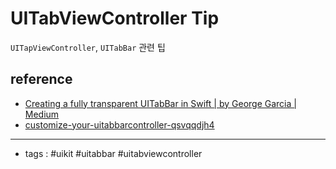 # UITabViewController Tip

`UITapViewController`, `UITabBar` 관련 팁




## reference
- [Creating a fully transparent UITabBar in Swift | by George Garcia | Medium](https://dev-georgegarcia.medium.com/creating-a-fully-transparent-uitabbar-in-swift-ae689f3e4c51)
-  [customize-your-uitabbarcontroller-qsvqqdjh4](https://www.codementor.io/@nguyentruongky/customize-your-uitabbarcontroller-qsvqqdjh4)
----
- tags : #uikit #uitabbar #uitabviewcontroller